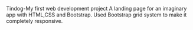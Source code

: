 Tindog-My first web development project
A landing page for an imaginary app with HTML,CSS and Bootstrap. Used Bootstrap grid system to make it completely responsive.
